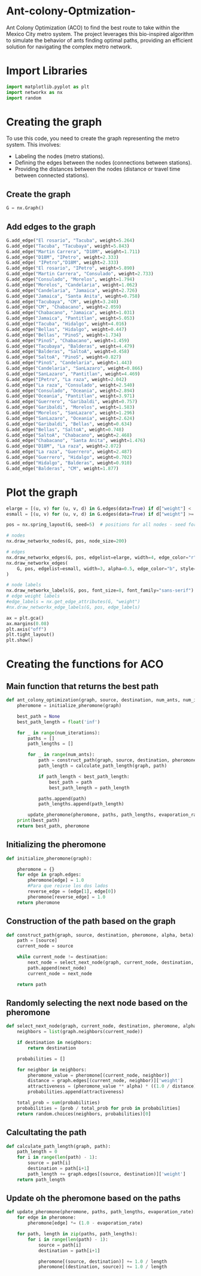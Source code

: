 # Ant-colony-Optmization-
 Ant Colony Optimization (ACO) to find the best route to take within the Mexico City metro system. The project leverages this bio-inspired algorithm to simulate the behavior of ants finding optimal paths, providing an efficient solution for navigating the complex metro network.
# Import Libraries 
```python
import matplotlib.pyplot as plt
import networkx as nx
import random
```
# Creating the graph
To use this code, you need to create the graph representing the metro system. This involves: 
+ Labeling the nodes (metro stations).
+ Defining the edges between the nodes (connections between stations).
+ Providing the distances between the nodes (distance or travel time between connected stations).



## Create the graph
```python
G = nx.Graph()
```
## Add edges to the graph
```python
G.add_edge("El rosario", "Tacuba", weight=5.264)
G.add_edge("Tacuba", "Tacubaya", weight=5.843)
G.add_edge("Martin Carrera", "D18M", weight=1.711)
G.add_edge("D18M", "IPetro", weight=2.333)
G.add_edge( "IPetro","D18M", weight=2.333)
G.add_edge("El rosario", "IPetro", weight=5.890)
G.add_edge("Martin Carrera", "Consulado", weight=2.733)
G.add_edge("Consulado", "Morelos", weight=1.794)
G.add_edge("Morelos", "Candelaria", weight=1.062)
G.add_edge("Candelaria", "Jamaica", weight=2.726)
G.add_edge("Jamaica", "Santa Anita", weight=0.758)
G.add_edge("Tacubaya", "CM", weight=3.240)
G.add_edge("CM", "Chabacano", weight=2.059)
G.add_edge("Chabacano", "Jamaica", weight=1.031)
G.add_edge("Jamaica", "Pantitlan", weight=5.053)
G.add_edge("Tacuba", "Hidalgo", weight=4.016)
G.add_edge("Bellas", "Hidalgo", weight=0.447)
G.add_edge("Bellas", "PinoS", weight=1.734)
G.add_edge("PinoS", "Chabacano", weight=1.459)
G.add_edge("Tacubaya", "Balderas", weight=4.479)
G.add_edge("Balderas", "SaltoA", weight=0.458)
G.add_edge("SaltoA", "PinoS", weight=0.827)
G.add_edge("PinoS", "Candelaria", weight=1.443)
G.add_edge("Candelaria", "SanLazaro", weight=0.866)
G.add_edge("SanLazaro", "Pantitlan", weight=4.469)
G.add_edge("IPetro", "La raza", weight=2.042)
G.add_edge("La raza", "Consulado", weight=2.540)
G.add_edge("Consulado", "Oceania", weight=2.894)
G.add_edge("Oceania", "Pantitlan", weight=3.971)
G.add_edge("Guerrero", "Garibaldi", weight=0.757)
G.add_edge("Garibaldi", "Morelos", weight=1.583)
G.add_edge("Morelos", "SanLazaro", weight=1.296)
G.add_edge("SanLazaro", "Oceania", weight=2.624)
G.add_edge("Garibaldi", "Bellas", weight=0.634)
G.add_edge("Bellas", "SaltoA", weight=0.748)
G.add_edge("SaltoA", "Chabacano", weight=2.468)
G.add_edge("Chabacano", "Santa Anita", weight=1.476)
G.add_edge("D18M", "La raza", weight=2.072)
G.add_edge("La raza", "Guerrero", weight=2.487)
G.add_edge("Guerrero", "Hidalgo", weight=0.702)
G.add_edge("Hidalgo", "Balderas", weight=0.910)
G.add_edge("Balderas", "CM", weight=1.877)

```
# Plot the graph
```python
elarge = [(u, v) for (u, v, d) in G.edges(data=True) if d["weight"] < .8]
esmall = [(u, v) for (u, v, d) in G.edges(data=True) if d["weight"] >= 0.8]

pos = nx.spring_layout(G, seed=5)  # positions for all nodes - seed for reproducibility

# nodes
nx.draw_networkx_nodes(G, pos, node_size=200)

# edges
nx.draw_networkx_edges(G, pos, edgelist=elarge, width=4, edge_color="r")
nx.draw_networkx_edges(
    G, pos, edgelist=esmall, width=3, alpha=0.5, edge_color="b", style="dashed"
)

# node labels
nx.draw_networkx_labels(G, pos, font_size=8, font_family="sans-serif")
# edge weight labels
#edge_labels = nx.get_edge_attributes(G, "weight")
#nx.draw_networkx_edge_labels(G, pos, edge_labels)

ax = plt.gca()
ax.margins(0.08)
plt.axis("off")
plt.tight_layout()
plt.show()

```
 
# Creating the functions for ACO
## Main function that returns the best path
```python
def ant_colony_optimization(graph, source, destination, num_ants, num_iterations, evaporation_rate, alpha, beta):
    pheromone = initialize_pheromone(graph)

    best_path = None
    best_path_length = float('inf')

    for _ in range(num_iterations):
        paths = []
        path_lengths = []

        for _ in range(num_ants):
            path = construct_path(graph, source, destination, pheromone, alpha, beta)
            path_length = calculate_path_length(graph, path)

            if path_length < best_path_length:
                best_path = path
                best_path_length = path_length

            paths.append(path)
            path_lengths.append(path_length)

        update_pheromone(pheromone, paths, path_lengths, evaporation_rate)
    print(best_path)
    return best_path, pheromone
```
## Initializing the pheromone
```python
def initialize_pheromone(graph):

    pheromone = {}
    for edge in graph.edges:
        pheromone[edge] = 1.0
        #Para que reivse los dos lados
        reverse_edge = (edge[1], edge[0])
        pheromone[reverse_edge] = 1.0
    return pheromone
```
## Construction of the path based on the graph
```python
def construct_path(graph, source, destination, pheromone, alpha, beta):
    path = [source]
    current_node = source

    while current_node != destination:
        next_node = select_next_node(graph, current_node, destination, pheromone, alpha, beta)
        path.append(next_node)
        current_node = next_node

    return path
```
## Randomly selecting the next node based on the pheromone
```python
def select_next_node(graph, current_node, destination, pheromone, alpha, beta):
    neighbors = list(graph.neighbors(current_node))

    if destination in neighbors:
        return destination

    probabilities = []

    for neighbor in neighbors:
        pheromone_value = pheromone[(current_node, neighbor)]
        distance = graph.edges[(current_node, neighbor)]['weight']
        attractiveness = (pheromone_value ** alpha) * ((1.0 / distance) ** beta)
        probabilities.append(attractiveness)

    total_prob = sum(probabilities)
    probabilities = [prob / total_prob for prob in probabilities]
    return random.choices(neighbors, probabilities)[0]
```
## Calcultating the path
```python
def calculate_path_length(graph, path):
    path_length = 0
    for i in range(len(path) - 1):
        source = path[i]
        destination = path[i+1]
        path_length += graph.edges[(source, destination)]['weight']
    return path_length
```
## Update oh the pheromone based on the paths
```python
def update_pheromone(pheromone, paths, path_lengths, evaporation_rate):
    for edge in pheromone:
        pheromone[edge] *= (1.0 - evaporation_rate)

    for path, length in zip(paths, path_lengths):
        for i in range(len(path) - 1):
            source = path[i]
            destination = path[i+1]

            pheromone[(source, destination)] += 1.0 / length
            pheromone[(destination, source)] += 1.0 / length

```
